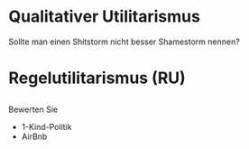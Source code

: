# Qualitativer Utilitarismus
Sollte man einen Shitstorm nicht besser Shamestorm nennen?

# Regelutilitarismus (RU)

## 
Bewerten Sie
* 1-Kind-Politik
* AirBnb
